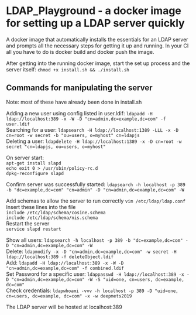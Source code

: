 # LDAP_Playground - a docker image for setting up a LDAP server quickly

A docker image that automatically installs the essentials for an LDAP server and prompts all the necessary steps for getting it up and running. In your CI all you have to do is docker build and docker push the image. 

After getting into the running docker image, start the set up process and the server itself: `chmod +x install.sh && ./install.sh`

## Commands for manipulating the server
Note: most of these have already been done in install.sh  

Adding a new user using config listed in user.ldif: `ldapadd -H ldap://localhost:389 -x -W -D "cn=admin,dc=example,dc=com" -f user.ldif`  
Searching for a user: `ldapsearch -H ldap://localhost:1389 -LLL -x -D cn=root -w secret -b "ou=users, o=myhost" cn=ldapjs`  
Deleting a user: `ldapdelete -H ldap://localhost:1389 -x -D cn=root -w secret "cn=ldapjs, ou=users, o=myhost"`  

On server start:  
`apt-get install slapd`  
`echo exit 0 > /usr/sbin/policy-rc.d`  
`dpkg-reconfigure slapd`  

Confirm server was successfully started: `ldapsearch -h localhost -p 389 -b "dc=example,dc=com" "cn=admin" -D "cn=admin,dc=example,dc=com" -W`  

Add schemas to allow the server to run correctly
`vim /etc/ldap/ldap.conf`  
Insert these lines into the file  
`include /etc/ldap/schema/cosine.schema`  
`include /etc/ldap/schema/nis.schema`  
Restart the server  
`service slapd restart`  

Show all users: `ldapsearch -h localhost -p 389 -b "dc=example,dc=com" -D "cn=admin,dc=example,dc=com" -W`  
Delete: `ldapmodify -x -D "cn=admin,dc=example,dc=com" -w secret -H ldap://localhost:389 -f deleteObject.ldif`  
Add: `ldapadd -H ldap://localhost:389 -x -W -D "cn=admin,dc=example,dc=com" -f combined.ldif`  
Set Password for a specific user: `ldappasswd -H ldap://localhost:389 -x -D "cn=admin,dc=example,dc=com" -W -S "uid=one, cn=users, dc=example, dc=com"`  
Check credentials: `ldapwhoami -vvv -h localhost -p 389 -D "uid=one, cn=users, dc=example, dc=com" -x -w deepmets2019`  

The LDAP server will be hosted at localhost:389